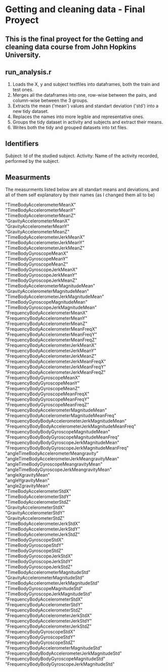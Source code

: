 # Getting and cleaning data - Final Proyect 

## This is the final proyect for the Getting and cleaning data course from John Hopkins University.

## run_analysis.r
1. Loads the X, y and subject textfiles into dataframes, both the train and test ones.
2. Merges all the dataframes into one, row-wise between the pairs, and column-wise between the 3 groups.  
3. Extracts the mean ('mean') values and standart deviation ('std') into a new tidy dataset.
4. Replaces the names into more legible and representative ones.
5. Groups the tidy dataset in activity and subjects and extract their means.
6. Writes both the tidy and grouped datasets into txt files.

## Identifiers 
Subject: Id of the studied subject.
Activity: Name of the activity recorded, performed by the subject.

## Measurments
The measurments listed below are all standart means and deviations, and all of them self explanatory by their names (as I changed them all to be)

"TimeBodyAccelerometerMeanX"                         
"TimeBodyAccelerometerMeanY"                         
"TimeBodyAccelerometerMeanZ"                         
"GravityAccelerometerMeanX"                          
"GravityAccelerometerMeanY"          
"GravityAccelerometerMeanZ"                          
"TimeBodyAccelerometerJerkMeanX"                   
"TimeBodyAccelerometerJerkMeanY"                     
"TimeBodyAccelerometerJerkMeanZ"                  
"TimeBodyGyroscopeMeanX"                             
"TimeBodyGyroscopeMeanY"                            
"TimeBodyGyroscopeMeanZ"                             
"TimeBodyGyroscopeJerkMeanX"                       
"TimeBodyGyroscopeJerkMeanY"                         
"TimeBodyGyroscopeJerkMeanZ"                       
"TimeBodyAccelerometerMagnitudeMean"                 
"GravityAccelerometerMagnitudeMean"               
"TimeBodyAccelerometerJerkMagnitudeMean"             
"TimeBodyGyroscopeMagnitudeMean"                  
"TimeBodyGyroscopeJerkMagnitudeMean"                 
"FrequencyBodyAccelerometerMeanX"                
"FrequencyBodyAccelerometerMeanY"                    
"FrequencyBodyAccelerometerMeanZ"                
"FrequencyBodyAccelerometerMeanFreqX"                
"FrequencyBodyAccelerometerMeanFreqY"           
"FrequencyBodyAccelerometerMeanFreqZ"                
"FrequencyBodyAccelerometerJerkMeanX"            
"FrequencyBodyAccelerometerJerkMeanY"                
"FrequencyBodyAccelerometerJerkMeanZ"            
"FrequencyBodyAccelerometerJerkMeanFreqX"            
"FrequencyBodyAccelerometerJerkMeanFreqY"       
"FrequencyBodyAccelerometerJerkMeanFreqZ"            
"FrequencyBodyGyroscopeMeanX"                    
"FrequencyBodyGyroscopeMeanY"                        
"FrequencyBodyGyroscopeMeanZ"                    
"FrequencyBodyGyroscopeMeanFreqX"                    
"FrequencyBodyGyroscopeMeanFreqY"                
"FrequencyBodyGyroscopeMeanFreqZ"                    
"FrequencyBodyAccelerometerMagnitudeMean"          
"FrequencyBodyAccelerometerMagnitudeMeanFreq"        
"FrequencyBodyBodyAccelerometerJerkMagnitudeMean"  
"FrequencyBodyBodyAccelerometerJerkMagnitudeMeanFreq"
"FrequencyBodyBodyGyroscopeMagnitudeMean"
"FrequencyBodyBodyGyroscopeMagnitudeMeanFreq"
"FrequencyBodyBodyGyroscopeJerkMagnitudeMean"  
"FrequencyBodyBodyGyroscopeJerkMagnitudeMeanFreq"  
"angleTimeBodyAccelerometerMeangravity"           
"angleTimeBodyAccelerometerJerkMeangravityMean"      
"angleTimeBodyGyroscopeMeangravityMean"           
"angleTimeBodyGyroscopeJerkMeangravityMean"          
"angleXgravityMean"                              
"angleYgravityMean"                                  
"angleZgravityMean"                              
"TimeBodyAccelerometerStdX"                          
"TimeBodyAccelerometerStdY"                      
"TimeBodyAccelerometerStdZ"                          
"GravityAccelerometerStdX"                       
"GravityAccelerometerStdY"                           
"GravityAccelerometerStdZ"                        
"TimeBodyAccelerometerJerkStdX"                      
"TimeBodyAccelerometerJerkStdY"                  
"TimeBodyAccelerometerJerkStdZ"                      
"TimeBodyGyroscopeStdX"                         
"TimeBodyGyroscopeStdY"                              
"TimeBodyGyroscopeStdZ"                        
"TimeBodyGyroscopeJerkStdX"                          
"TimeBodyGyroscopeJerkStdY"                    
"TimeBodyGyroscopeJerkStdZ"                          
"TimeBodyAccelerometerMagnitudeStd"             
"GravityAccelerometerMagnitudeStd"                   
"TimeBodyAccelerometerJerkMagnitudeStd"         
"TimeBodyGyroscopeMagnitudeStd"                      
"TimeBodyGyroscopeJerkMagnitudeStd"             
"FrequencyBodyAccelerometerStdX"                     
"FrequencyBodyAccelerometerStdY"                
"FrequencyBodyAccelerometerStdZ"                     
"FrequencyBodyAccelerometerJerkStdX"            
"FrequencyBodyAccelerometerJerkStdY"                 
"FrequencyBodyAccelerometerJerkStdZ"             
"FrequencyBodyGyroscopeStdX"                         
"FrequencyBodyGyroscopeStdY"                     
"FrequencyBodyGyroscopeStdZ"                         
"FrequencyBodyAccelerometerMagnitudeStd"         
"FrequencyBodyBodyAccelerometerJerkMagnitudeStd"     
"FrequencyBodyBodyGyroscopeMagnitudeStd"        
"FrequencyBodyBodyGyroscopeJerkMagnitudeStd"   